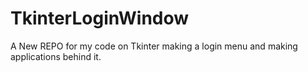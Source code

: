 # TkinterLoginWindow
A New REPO for my code on Tkinter making a login menu and making applications behind it.
